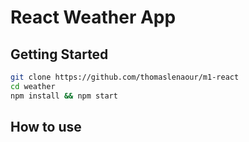 # React Weather App

## Getting Started

```sh
git clone https://github.com/thomaslenaour/m1-react
cd weather
npm install && npm start
```

## How to use

